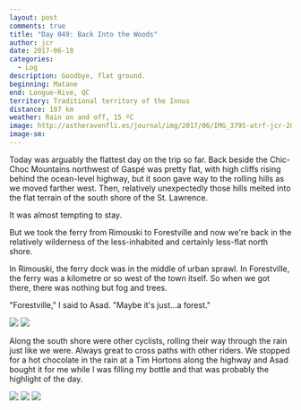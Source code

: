 ```yaml
---
layout: post
comments: true
title: "Day 049: Back Into the Woods"
author: jcr
date: 2017-06-18
categories:
  - Log
description: Goodbye, flat ground.
beginning: Matane
end: Longue-Rive, QC
territory: Traditional territory of the Innus
distance: 107 km
weather: Rain on and off, 15 ºC
image: http://astheravenfli.es/journal/img/2017/06/IMG_3795-atrf-jcr-2000-web.jpg
image-sm:
---
```


Today was arguably the flattest day on the trip so far. Back beside the Chic-Choc Mountains northwest of Gaspé was pretty flat, with high cliffs rising behind the ocean-level highway, but it soon gave way to the rolling hills as we moved farther west. Then, relatively unexpectedly those hills melted into the flat terrain of the south shore of the St. Lawrence.

It was almost tempting to stay.

But we took the ferry from Rimouski to Forestville and now we're back in the relatively wilderness of the less-inhabited and certainly less-flat north shore. 

In Rimouski, the ferry dock was in the middle of urban sprawl. In Forestville, the ferry was a kilometre or so west of the town itself. So when we got there, there was nothing but fog and trees.

"Forestville," I said to Asad. "Maybe it's just&hellip;a forest."

<img src="http://astheravenfli.es/journal/img/2017/06/IMG_3813-atrf-jcr-2000-web.jpg">

<img src="http://astheravenfli.es/journal/img/2017/06/IMG_3818-atrf-jcr-2000-web.jpg">

Along the south shore were other cyclists, rolling their way through the rain just like we were. Always great to cross paths with other riders. We stopped for a hot chocolate in the rain at a Tim Hortons along the highway and Asad bought it for me while I was filling my bottle and that was probably the highlight of the day.

<img src="http://astheravenfli.es/journal/img/2017/06/IMG_3802-atrf-jcr-2000-web.jpg">

<img src="http://astheravenfli.es/journal/img/2017/06/IMG_9657-atrf-ac-2000-web.jpg">

<img src="http://astheravenfli.es/journal/img/2017/06/IMG_9661-atrf-ac-2000-web.jpg">